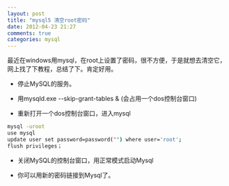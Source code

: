 ```yaml
---
layout: post
title: "mysql5 清空root密码"
date: 2012-04-23 21:27
comments: true
categories: mysql
---
```

最近在windows用mysql，在root上设置了密码，很不方便，于是就想去清空它，网上找了下教程，总结了下。肯定好用。

* 停止MySQL的服务。 

* 用mysqld.exe --skip-grant-tables & (会占用一个dos控制台窗口)

* 重新打开一个dos控制台窗口，进入mysql 

```bash
mysql -uroot
use mysql
update user set password=password("") where user='root';
flush privileges；
```

* 关闭MySQL的控制台窗口，用正常模式启动Mysql 

* 你可以用新的密码链接到Mysql了。 
